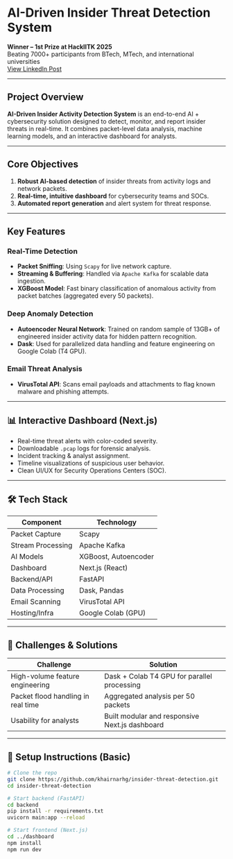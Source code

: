 #  AI-Driven Insider Threat Detection System

 **Winner – 1st Prize at HackIITK 2025**  
 Beating 7000+ participants from BTech, MTech, and international universities  
 [View LinkedIn Post](https://www.linkedin.com/posts/harsh-khairnar-844001227_hackiitk-cybersecurity-kafka-activity-7317196462575050752-QPnH?utm_source=share&utm_medium=member_desktop&rcm=ACoAADjGe3QBIetyTYiCm6RFSPFG8dASKqbnhvk)

---

##  Project Overview

**AI-Driven Insider Activity Detection System** is an end-to-end AI + cybersecurity solution designed to detect, monitor, and report insider threats in real-time. It combines packet-level data analysis, machine learning models, and an interactive dashboard for analysts.

---

##  Core Objectives

1. **Robust AI-based detection** of insider threats from activity logs and network packets.
2. **Real-time, intuitive dashboard** for cybersecurity teams and SOCs.
3. **Automated report generation** and alert system for threat response.

---

##  Key Features

###  Real-Time Detection
- **Packet Sniffing**: Using `Scapy` for live network capture.
- **Streaming & Buffering**: Handled via `Apache Kafka` for scalable data ingestion.
- **XGBoost Model**: Fast binary classification of anomalous activity from packet batches (aggregated every 50 packets).

###  Deep Anomaly Detection
- **Autoencoder Neural Network**: Trained on random sample of 13GB+ of engineered insider activity data for hidden pattern recognition.
- **Dask**: Used for parallelized data handling and feature engineering on Google Colab (T4 GPU).

###  Email Threat Analysis
- **VirusTotal API**: Scans email payloads and attachments to flag known malware and phishing attempts.

---

## 📊 Interactive Dashboard (Next.js)

- Real-time threat alerts with color-coded severity.
- Downloadable `.pcap` logs for forensic analysis.
- Incident tracking & analyst assignment.
- Timeline visualizations of suspicious user behavior.
- Clean UI/UX for Security Operations Centers (SOC).

---

## 🛠 Tech Stack

| Component         | Technology         |
|------------------|--------------------|
| Packet Capture    | Scapy              |
| Stream Processing | Apache Kafka       |
| AI Models         | XGBoost, Autoencoder |
| Dashboard         | Next.js (React)    |
| Backend/API       | FastAPI            |
| Data Processing   | Dask, Pandas       |
| Email Scanning    | VirusTotal API     |
| Hosting/Infra     | Google Colab (GPU) |

---

## 🚧 Challenges & Solutions

| Challenge                                 | Solution                                  |
|------------------------------------------|-------------------------------------------|
| High-volume feature engineering          | Dask + Colab T4 GPU for parallel processing |
| Packet flood handling in real time       | Aggregated analysis per 50 packets         |
| Usability for analysts                   | Built modular and responsive Next.js dashboard |

---

## 🧪 Setup Instructions (Basic)

```bash
# Clone the repo
git clone https://github.com/khairnarhg/insider-threat-detection.git
cd insider-threat-detection

# Start backend (FastAPI)
cd backend
pip install -r requirements.txt
uvicorn main:app --reload

# Start frontend (Next.js)
cd ../dashboard
npm install
npm run dev
